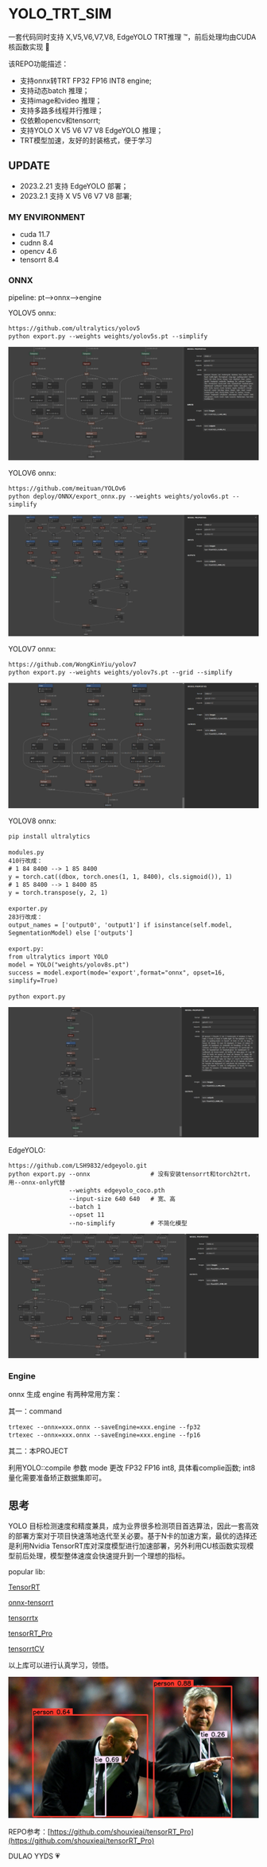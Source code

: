 # YOLO_TRT_SIM

 一套代码同时支持 X,V5,V6,V7,V8, EdgeYOLO TRT推理 ™️，前后处理均由CUDA核函数实现 :rocket:

 该REPO功能描述：
 - 支持onnx转TRT FP32 FP16 INT8 engine;
 - 支持动态batch 推理；
 - 支持image和video 推理；
 - 支持多路多线程并行推理；
 - 仅依赖opencv和tensorrt;
 - 支持YOLO X V5 V6 V7 V8 EdgeYOLO 推理；
 - TRT模型加速，友好的封装格式，便于学习


## UPDATE

- 2023.2.21 支持 EdgeYOLO 部署；
- 2023.2.1  支持 X V5 V6 V7 V8 部署;

### MY ENVIRONMENT

- cuda 11.7
- cudnn 8.4
- opencv 4.6
- tensorrt 8.4

### ONNX
pipeline: pt-->onnx-->engine

YOLOV5 onnx:

```
https://github.com/ultralytics/yolov5
python export.py --weights weights/yolov5s.pt --simplify
```
![](./workspace/yolov5s_onnx_cut.png)

YOLOV6 onnx:
```
https://github.com/meituan/YOLOv6
python deploy/ONNX/export_onnx.py --weights weights/yolov6s.pt --simplify
```
![](./workspace/yolov6s_onnx_cut.png)

YOLOV7 onnx:
```
https://github.com/WongKinYiu/yolov7
python export.py --weights weights/yolov7s.pt --grid --simplify 
```
![](./workspace/yolov7s_onnx_cut.png)

YOLOV8 onnx:
```
pip install ultralytics

modules.py
410行改成：
# 1 84 8400 --> 1 85 8400
y = torch.cat((dbox, torch.ones(1, 1, 8400), cls.sigmoid()), 1)
# 1 85 8400 --> 1 8400 85
y = torch.transpose(y, 2, 1)

exporter.py
283行改成：
output_names = ['output0', 'output1'] if isinstance(self.model, SegmentationModel) else ['outputs']

export.py:
from ultralytics import YOLO
model = YOLO("weights/yolov8s.pt") 
success = model.export(mode='export',format="onnx", opset=16, simplify=True) 

python export.py
```
![](./workspace/yolov8s_onnx_cut.png)


EdgeYOLO:
```
https://github.com/LSH9832/edgeyolo.git
python export.py --onnx                 # 没有安装tensorrt和torch2trt，用--onnx-only代替
                 --weights edgeyolo_coco.pth 
                 --input-size 640 640   # 宽、高
                 --batch 1
                 --opset 11
                 --no-simplify          # 不简化模型
```

![](./workspace/edgeyolos_onnx_cut.png)

### Engine
onnx 生成 engine 有两种常用方案：

其一：command
```
trtexec --onnx=xxx.onnx --saveEngine=xxx.engine --fp32
trtexec --onnx=xxx.onnx --saveEngine=xxx.engine --fp16
```
其二：本PROJECT

利用YOLO::compile 参数 mode 更改 FP32 FP16 int8, 具体看complie函数; int8 量化需要准备矫正数据集即可。

## 思考
YOLO 目标检测速度和精度兼具，成为业界很多检测项目首选算法，因此一套高效的部署方案对于项目快速落地迭代至关必要。基于N卡的加速方案，最优的选择还是利用Nvidia TensorRT库对深度模型进行加速部署，另外利用CU核函数实现模型前后处理，模型整体速度会快速提升到一个理想的指标。

popular lib: 

[TensorRT](https://github.com/NVIDIA/TensorRT)

[onnx-tensorrt](https://github.com/onnx/onnx-tensorrt)

[tensorrtx](https://github.com/wang-xinyu/tensorrtx)

[tensorRT_Pro](https://github.com/shouxieai/tensorRT_Pro)

[tensorrtCV](https://github.com/wdhao/tensorrtCV)

以上库可以进行认真学习，领悟。

![](./workspace/result/zidane.jpg)

REPO参考：[https://github.com/shouxieai/tensorRT_Pro](https://github.com/shouxieai/tensorRT_Pro)

DULAO YYDS :heartpulse: 
